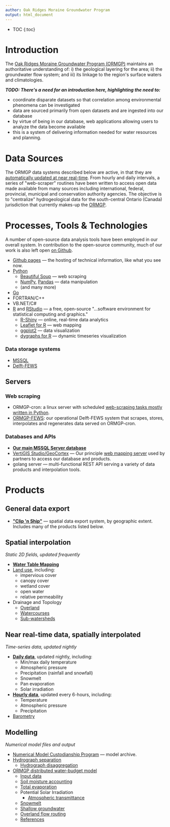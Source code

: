 ```yaml
---
author: Oak Ridges Moraine Groundwater Program
output: html_document
---
```


* TOC
{:toc}



# Introduction
The [Oak Ridges Moraine Groundwater Program (ORMGP)](https://www.oakridgeswater.ca/) maintains an authoritative understanding of: i) the geological layering for the area; ii) the groundwater flow system; and iii) its linkage to the region's surface waters and climatologies. 

**_TODO: There's a need for an introduction here, highlighting the need to:_**
* coordinate disparate datasets so that correlation among environmental phenomena can be investigated
* data are sourced primarily from open datasets and are ingested into our database
* by virtue of being in our database, web applications allowing users to analyze the data become available
* this is a system of delivering information needed for water resources and planning.



# Data Sources

The ORMGP data systems described below are active, in that they are [automatically updated at near real-time](/interpolants/sources/sources.html). From hourly and daily intervals, a series of "web-scraper" routines have been written to access open data made available from many sources including international, federal, provincial, municipal and conservation authority agencies. The objective is to "centralize" hydrogeological data for the south-central Ontario (Canada) jurisdiction that currently makes-up the [ORMGP](https://owrc.github.io/snapshots/partners.html).


# Processes, Tools & Technologies
A number of open-source data analysis tools have been employed in our overall system. In contribution to the open-source community, much of our work is also left open [on Github](https://github.com/OWRC).

* [Github pages](https://pages.github.com/) — the hosting of technical information, like what you see now.
* [Python](https://www.python.org/)
   * [Beautiful Soup](https://www.crummy.com/software/BeautifulSoup/bs4/doc/) — web scraping
   * [NumPy](https://numpy.org/), [Pandas](https://pandas.pydata.org/) — data manipulation
   * (and many more)
* [Go](https://go.dev/)
* FORTRAN/C++
* VB.NET/C#
* [R](https://www.r-project.org/) and [RStudio](https://www.rstudio.com/) — a free, open-source "...software environment for statistical computing and graphics."
   * [R-Shiny](https://shiny.rstudio.com/) — online, real-time data analytics
   * [Leaflet for R](https://rstudio.github.io/leaflet/) — web mapping
   * [ggplot2](https://ggplot2.tidyverse.org/) — data visualization
   * [dygraphs for R](https://rstudio.github.io/dygraphs/) — dynamic timeseries visualization

### Data storage systems
* [MSSQL](https://www.microsoft.com/en-us/sql-server/sql-server-2019)
* [Delft-FEWS](https://www.deltares.nl/app/uploads/2015/01/Delft-FEWS_brochure-2017.pdf)


## Servers

### Web scraping
* ORMGP-cron: a linux server with scheduled [web-scraping tasks mostly written in Python](/interpolants/sources/webscraping.html).
* [ORMGP-FEWS](/interpolants/interpolation/fews.html): our operational Delft-FEWS system that scrapes, stores, interpolates and regenerates data served on ORMGP-cron.

### Databases and APIs
* **[Our main MSSQL Server database](https://owrc.github.io/database-manual/Contents/TOC.html)**
* [VertiGIS Studio/GeoCortex](https://www.vertigis.com/vertigis-studio/) — Our principle [web mapping server](https://maps.oakridgeswater.ca/Html5Viewer/index.html?viewer=ORMGPP) used by partners to access our database and products.
* golang server — multi-functional REST API serving a variety of data products and interpolation tools.




# Products

## General data export
* [**"Clip 'n Ship"**](/interpolants/sources/clipnship.html) — spatial data export system, by geographic extent. Includes many of the products listed below.

## Spatial interpolation
_Static 2D fields, updated frequently_
* [**Water Table Mapping**](https://owrc.github.io/watertable/)
* [Land use](/interpolants/interpolation/landuse.html), including:
    * impervious cover
    * canopy cover
    * wetland cover
    * open water
    * relative permeability
* Drainage and Topology
    * [Overland](/interpolants/interpolation/overland.html)
    * [Watercourses](/interpolants/interpolation/watercourses.html)
    * [Sub-watersheds](/interpolants/interpolation/subwatershed.html)

## Near real-time data, spatially interpolated
_Time-series data, updated nightly_
* [**Daily data**](/interpolants/interpolation/daily.html), updated nightly, including:
   * Min/max daily temperature
   * Atmospheric pressure
   * Precipitation (rainfall and snowfall)
   * Snowmelt
   * Pan evaporation
   * Solar irradiation
* [**Hourly data**](/interpolants/interpolation/hourly.html), updated every 6-hours, including:
   * Temperature
   * Atmospheric pressure
   * Precipitation
* [Barometry](/interpolants/interpolation/barometry.html)







## Modelling
_Numerical model files and output_
* [Numerical Model Custodianship Program](https://owrc.github.io/snapshots/numerical-model-custodianship-program.html) — model archive.
* [Hydrograph separation](/interpolants/modelling/hydrographseparation.html)
   * [Hydrograph disaggregation](/interpolants/modelling/hydroparse.html)
* [ORMGP distributed water-budget model](/interpolants/modelling/waterbudgetmodel.html)
   * [Input data](/interpolants/modelling/waterbudget/data.html)
   * [Soil moisture accounting](/interpolants/modelling/waterbudget/sma.html)
   * [Total evaporation](/interpolants/modelling/waterbudget/pet.html)
   * Potential Solar Irradiation
      * [Atmospheric transmittance](/interpolants/modelling/BristowCampbell.html)
   * [Snowmelt](/interpolants/modelling/waterbudget/snowmeltCCF.html)
   * [Shallow groundwater](/interpolants/modelling/waterbudget/gw.html)
   * [Overland flow routing](/interpolants/modelling/waterbudget/overlandflow.html)
   * [References](/interpolants/modelling/waterbudgetmodel.html#references)
   
